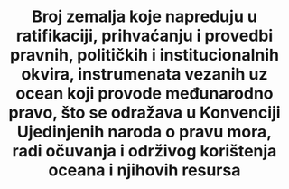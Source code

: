 ﻿---
goal_meta_link: 'http://unstats.un.org/sdgs/files/metadata-compilation/Metadata-Goal-14.pdf'
goal_meta_link_page: 24
graph: null
graph_title: null
has_metadata: true
indicator: 14.c.1
indicator_definition: "Ovaj pokazatelj upućuje na broj zemalja koje su ratificirale Konvenciju o pomorskom radu u MOR-u iz 2006. godine. Međunarodne konvencije OOR-a su pravno obvezujući međunarodni ugovori sastavljeni od strane sastavnica ILO-a (vlada, poslodavci i radnici) i postavlja osnovna načela i prava na radu. Konvencija o pomorskom radu MOR-a (MLC) jedinstvena je, koherentna mjera koja u najvećoj mogućoj mjeri utjelovljuje sve najnovije standarde postojećih međunarodnih konvencija i preporuka o radu pomorstva, kao i temeljna načela koja se nalaze u drugim međunarodnim konvencijama o radu."
indicator_name: "Broj zemalja koje napreduju u ratifikaciji, prihvaćanju i provedbi pravnih, političkih i institucionalnih okvira, instrumenata vezanih uz ocean koji provode međunarodno pravo, što se odražava u Konvenciji Ujedinjenih naroda o pravu mora, radi očuvanja i održivog korištenja oceana i njihovih resursa."
indicator_variable: null
layout: indicator
permalink: /14-c-1/
published: true
sdg_goal: 14
target: Unaprijediti" očuvanje i održivo korištenje oceana i njihovih resursa primjenom zakona koji se odražava u Konvenciji Ujedinjenih naroda o pravu mora, kojim se osigurava pravni okvir za očuvanje i održivo korištenje oceana i njihovih resursa, kako je navedeno u stavku 158 " Budućnost koju želimo "
target_id: 14.c
title: "Broj zemalja koje napreduju u ratifikaciji, prihvaćanju i provedbi pravnih, političkih i institucionalnih okvira, instrumenata vezanih uz ocean koji provode međunarodno pravo, što se odražava u Konvenciji Ujedinjenih naroda o pravu mora, radi očuvanja i održivog korištenja oceana i njihovih resursa"
un_custodial_agency: "'UN  DOALOS,  FAO,  UNEP,  ILO,  other  UN-Oceans  agencies'"
un_designated_tier: 3
---
